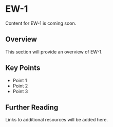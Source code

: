 # EW-1

Content for EW-1 is coming soon.

## Overview

This section will provide an overview of EW-1.

## Key Points

- Point 1
- Point 2
- Point 3

## Further Reading

Links to additional resources will be added here.
